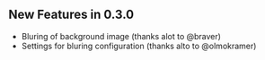 ## New Features in 0.3.0

- Bluring of background image
(thanks alot to @braver)
- Settings for bluring configuration
(thanks alto to @olmokramer)